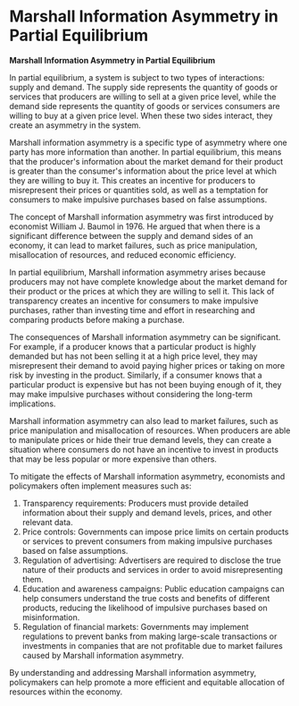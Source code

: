# Marshall Information Asymmetry in Partial Equilibrium

**Marshall Information Asymmetry in Partial Equilibrium**

In partial equilibrium, a system is subject to two types of interactions: supply and demand. The supply side represents the quantity of goods or services that producers are willing to sell at a given price level, while the demand side represents the quantity of goods or services consumers are willing to buy at a given price level. When these two sides interact, they create an asymmetry in the system.

Marshall information asymmetry is a specific type of asymmetry where one party has more information than another. In partial equilibrium, this means that the producer's information about the market demand for their product is greater than the consumer's information about the price level at which they are willing to buy it. This creates an incentive for producers to misrepresent their prices or quantities sold, as well as a temptation for consumers to make impulsive purchases based on false assumptions.

The concept of Marshall information asymmetry was first introduced by economist William J. Baumol in 1976. He argued that when there is a significant difference between the supply and demand sides of an economy, it can lead to market failures, such as price manipulation, misallocation of resources, and reduced economic efficiency.

In partial equilibrium, Marshall information asymmetry arises because producers may not have complete knowledge about the market demand for their product or the prices at which they are willing to sell it. This lack of transparency creates an incentive for consumers to make impulsive purchases, rather than investing time and effort in researching and comparing products before making a purchase.

The consequences of Marshall information asymmetry can be significant. For example, if a producer knows that a particular product is highly demanded but has not been selling it at a high price level, they may misrepresent their demand to avoid paying higher prices or taking on more risk by investing in the product. Similarly, if a consumer knows that a particular product is expensive but has not been buying enough of it, they may make impulsive purchases without considering the long-term implications.

Marshall information asymmetry can also lead to market failures, such as price manipulation and misallocation of resources. When producers are able to manipulate prices or hide their true demand levels, they can create a situation where consumers do not have an incentive to invest in products that may be less popular or more expensive than others.

To mitigate the effects of Marshall information asymmetry, economists and policymakers often implement measures such as:

1. Transparency requirements: Producers must provide detailed information about their supply and demand levels, prices, and other relevant data.
2. Price controls: Governments can impose price limits on certain products or services to prevent consumers from making impulsive purchases based on false assumptions.
3. Regulation of advertising: Advertisers are required to disclose the true nature of their products and services in order to avoid misrepresenting them.
4. Education and awareness campaigns: Public education campaigns can help consumers understand the true costs and benefits of different products, reducing the likelihood of impulsive purchases based on misinformation.
5. Regulation of financial markets: Governments may implement regulations to prevent banks from making large-scale transactions or investments in companies that are not profitable due to market failures caused by Marshall information asymmetry.

By understanding and addressing Marshall information asymmetry, policymakers can help promote a more efficient and equitable allocation of resources within the economy.
